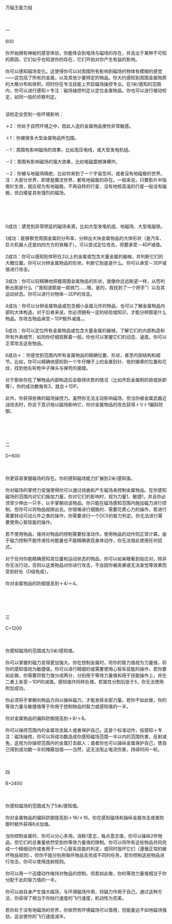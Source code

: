 <title>万磁王能力组</title>
<meta name="GENERATOR" content="WinCHM">
<meta http-equiv="Content-Type" content="text/html; charset=gb2312">
<br>万磁王能力组 
<br>
<br>
<br>
<br>一 
<br>
<br>600 
<br>
<br>你开始拥有神秘的感官体验，你能体会到电场与磁场的存在，并且出于某种不可知的原因，它们似乎也知道你的存在，它们开始对你产生有益的影响。 
<br>
<br>你可以感知磁场变化。这使得你可以对周围所有影响到磁场的物体有模糊的感觉——这包括了所有的金属，以及其他少量特定的物品。你大约感知到周围金属物质的大略分布和体积。同时你在专注技能上开启磁场操控专业。在1米/感知的范围内，你可以进行感知＋专注：磁场操控判定以定位金属物品。你也可以进行被动检定，如同一般的侦察判定。 
<br>
<br>
<br>该检定会受到一些环境影响： 
<br>
<br>＋2：你处于自然环境之中，因此人造的金属物品使你非常敏感。 
<br>
<br>＋1：你被很多大型金属物品所包围。 
<br>
<br>－1：周围有影响磁场的效果，比如高压电线，或大型发电机组。 
<br>
<br>－2：周围有影响磁场的强大效果，比如电磁震撼弹爆炸。 
<br>
<br>－2：你被与地磁场隔绝，比如你来到了一个宇宙空间，或者没有地磁极的世界。注：大部分世界，即使是魔法世界，都有地磁极的存在。一般来说，只要影片中指南针生效，就应视为有地磁极。不再自转的行星、没有地核高温的行星一般没有磁极，但白矮星具有强烈的磁场。 
<br>
<br>
<br>
<br>
<br>
<br>0成功：感觉到异常明显的磁场来源，比如大型发电机组、地磁场、大型电磁铁。 
<br>
<br>1成功：能够察觉周围金属的分布率，分辨出大块金属物品的大体形状（是汽车、巨大机器人还是四四方方的铁箱子）。可以尝试定位攻击，但要承受－4DP减值。 
<br>
<br>2成功：你可以感知到体积在2以上的金属或包含大量金属的器械，并判断它们的大概位置。你可以分辨金属物品的形状，判断它到底是什么。你可以承受－3DP减值进行攻击。 
<br>
<br>3成功：你可以较精确地把握周围金属物品的形状，就像你远远眺望一样，从而判断出那是什么（“我知道那是一扇铁门……哦，是的，我找到了一个把手”）以及其运动状态。你可以进行对物体－2DP的攻击。 
<br>
<br>4成功：你可以分辨金属物品或包含细小金属元件的物品，也可以了解金属物品内部的大体构造。对于后者来说，你必须拥有一定的经验或知识，才能分辨那是什么物品。你攻击物品承受－1DP额外减值，。 
<br>
<br>5成功：你可以定位所有金属物品或包含大量金属的器械，了解它们的内部构造和所有外表细节，如同你仔细观察着一般。你也可以掌握它们的动态、速度。你可以正常攻击这些物品。 
<br>
<br>6成功＋：你感觉到范围内所有金属物品的精确位置、形状，甚至内部结构和细节。比如，你可以精确地感知到一个牛仔帽子上的金属别针、他的徽章的位置和花纹，找到他左轮枪中子弹头与弹壳的接缝。 
<br>
<br>对于那些你在了解物品内部构造后会取得优势的情况（比如开启金属制的锁或拆卸等），你的成功数每有3，就会＋1DP。 
<br>
<br>此外，你获得些微的磁场操控力。虽然你无法主动影响磁场，但当你被金属武器近战攻击时，你会下意识地以磁场影响它，你对金属物品的攻击获得＋1/＋1偏斜防御。 
<br>
<br>
<br>
<br>
<br>
<br>二 
<br>
<br>D+600 
<br>
<br>
<br>
<br>你更容易掌握磁场的存在。你的感知磁场能力扩展到2米/感知值。 
<br>
<br>你对磁场的掌控力变强使得你可以通过扭曲和产生磁场来控制金属物品。在你感知磁场的范围内对它们施加力量。你对它们的影响时，视为力量1、敏捷1，并且你必须至少伸出一只手，以手掌朝向该物品。你只能在磁场感知范围内施加磁力进行控制，但你可以将物品抛掷出去。你很难进行细致的、需要花费心力的操作，若进行需要转动可动元件之类的操作，你需要进行一个DC5的智力判定。你无法进行需要使用心智技能的操作。 
<br>
<br>若不使用物品，维持对物品的控制需要标准动作。使用物品的动作则正常计算。由于磁力控制不能传递任何能量也不能精确表现身体动作，你无法借此使用任何招式。 
<br>
<br>对于任何你能精确感知其位置和运动状态的物品，你可以如亲眼看到般应对。除非你无法行动，否则以这类物品对你进行攻击，不会因你被突袭或无法查觉等效果而受到好处（D级免疫）。 
<br>
<br>你对金属物品的防御提高到＋4/＋4。 
<br>
<br>
<br>
<br>
<br>
<br>三 
<br>
<br>C+1200 
<br>
<br>
<br>
<br>你感知磁场的范围成为3米/感知值。 
<br>
<br>你可以掌握的磁力变得更加强大。你在控制金属时，将你的智力值视为力量值，将你的感知值视为敏捷值。你可以进行精细的或需要使用心智系技能的操作，若你要如此做，你需要将智力值分成两分，分别用于等效力量值和用于技能操作上，并在二者上各受－1DP的减值。感知值作同样处理。若属性分割后低于5，你无法使用附加成功。 
<br>
<br>你必须将手掌朝向物品方向以操纵磁力，才能发挥全部力量。若你不如此做，你的等效力量与敏捷值等于你用于控制物品的智力或感知值的一半。 
<br>
<br>你对金属物品的偏斜防御提高到＋8/＋8。 
<br>
<br>你可以操控范围内的金属攻击敌人或者保护自己。这是个标准动作，投感知＋专注：磁场操控，你可以将成功数造成你感知磁场范围一半以内的范围伤害，反射减免，这视为你操控范围内的金属打击敌人；或者你也可以操纵金属保护自己，使自己得到成功数一半的掩蔽加值——当然，这无法阻止电流伤害，持续时间一轮。 
<br>
<br>
<br>
<br>四 
<br>
<br>B+2400 
<br>
<br>
<br>
<br>你感知磁场的范围成为了5米/感知值。 
<br>
<br>你对金属物品的偏斜防御提高到＋16/＋16。你在感知磁场和操纵金属攻击或者防御时额外获得8点加值。 
<br>
<br>当你控制金属时，你可以分心多用。消耗1意志，每点意志值，你可以操纵2件物品，但它们的总重量依然受到你等效力量值的限制。你可以将所有这些物品共同完成一个精细动作或者用于一个心智系技能的判定，或同时毁坏它们（遵循正常的破坏物品规则），但你不能分别用每件物品去完成不同的任务。若你控制这些物品进行攻击，你可以使用连射规则。 
<br>
<br>你可以用一个迅捷动作维持对物品的控制，但若如此做，你的等效力量值相当于你分配于此的智力值的一半。 
<br>
<br>你可以由自身产生强大磁场，与环境磁场作用，将磁力作用于自己。通过这种方法，你获得了相当于你陆行速度的飞行速度，机动性为完美。 
<br>
<br>若你处于没有地磁场的世界，你依然有环境磁场可以借用，但能量远不如地磁场强劲，这会使你的飞行速度减半。 